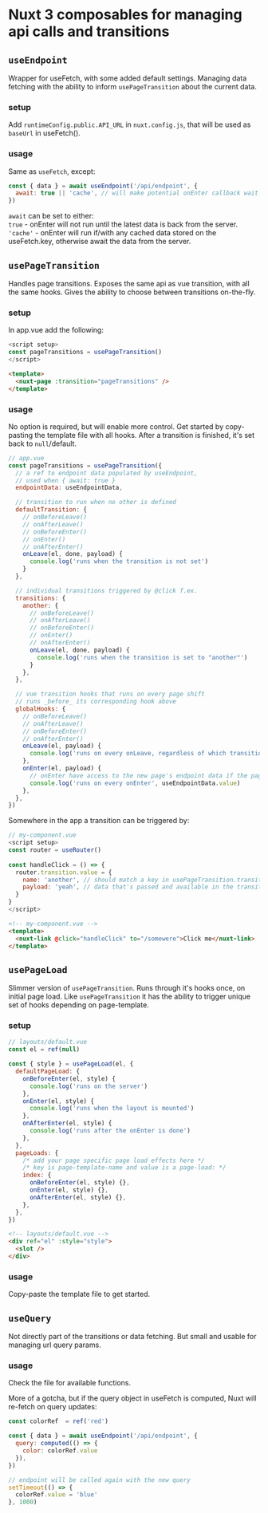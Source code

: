 # Nuxt 3 composables for managing api calls and transitions

## `useEndpoint`

Wrapper for useFetch, with some added default settings. Managing data fetching with the ability to inform `usePageTransition` about the current data.

### setup

Add `runtimeConfig.public.API_URL` in `nuxt.config.js`, that will be used as `baseUrl` in useFetch().

### usage

Same as `useFetch`, except:

```js
const { data } = await useEndpoint('/api/endpoint', {
  await: true || 'cache', // will make potential onEnter callback wait for data
})
```

`await` can be set to either:  
`true` - onEnter will not run until the latest data is back from the server.  
`'cache'` - onEnter will run if/with any cached data stored on the useFetch.key, otherwise await the data from the server.

## `usePageTransition`

Handles page transitions. Exposes the same api as vue transition, with all the same hooks. Gives the ability to choose between transitions on-the-fly.

### setup

In app.vue add the following:

```js
<script setup>
const pageTransitions = usePageTransition()
</script>
```

```html
<template>
  <nuxt-page :transition="pageTransitions" />
</template>
```

### usage

No option is required, but will enable more control. Get started by copy-pasting the template file with all hooks. After a transition is finished, it's set back to `null`/default.

```js
// app.vue
const pageTransitions = usePageTransition({
  // a ref to endpoint data populated by useEndpoint,
  // used when { await: true }
  endpointData: useEndpointData,

  // transition to run when no other is defined
  defaultTransition: {
    // onBeforeLeave()
    // onAfterLeave()
    // onBeforeEnter()
    // onEnter()
    // onAfterEnter()
    onLeave(el, done, payload) {
      console.log('runs when the transition is not set')
    }
  },

  // individual transitions triggered by @click f.ex.
  transitions: {
    another: {
      // onBeforeLeave()
      // onAfterLeave()
      // onBeforeEnter()
      // onEnter()
      // onAfterEnter()
      onLeave(el, done, payload) {
        console.log('runs when the transition is set to "another"')
      }
    },
  },

  // vue transition hooks that runs on every page shift
  // runs _before_ its corresponding hook above
  globalHooks: {
    // onBeforeLeave()
    // onAfterLeave()
    // onBeforeEnter()
    // onAfterEnter()
    onLeave(el, payload) {
      console.log('runs on every onLeave, regardless of which transition is active')
    },
    onEnter(el, payload) {
      // onEnter have access to the new page's endpoint data if the page is awaited
      console.log('runs on every onEnter', useEndpointData.value)
    },
  },
})
```

Somewhere in the app a transition can be triggered by:

```js
// my-component.vue
<script setup>
const router = useRouter()
  
const handleClick = () => {
  router.transition.value = {
    name: 'another', // should match a key in usePageTransition.transitions
    payload: 'yeah', // data that's passed and available in the transition hooks
  }
}
</script>
```

```html
<!-- my-component.vue -->
<template>
  <nuxt-link @click="handleClick" to="/somewere">Click me</nuxt-link>
</template>
```

## `usePageLoad`

Slimmer version of `usePageTransition`. Runs through it's hooks once, on initial page load. Like `usePageTransition` it has the ability to trigger unique set of hooks depending on page-template.

### setup

```js
// layouts/default.vue
const el = ref(null)

const { style } = usePageLoad(el, {
  defaultPageLoad: {
    onBeforeEnter(el, style) {
      console.log('runs on the server')
    },
    onEnter(el, style) {
      console.log('runs when the layout is mounted')
    },
    onAfterEnter(el, style) {
      console.log('runs after the onEnter is done')
    },
  },
  pageLoads: {
    /* add your page specific page load effects here */
    /* key is page-template-name and value is a page-load: */
    index: {
      onBeforeEnter(el, style) {},
      onEnter(el, style) {},
      onAfterEnter(el, style) {},
    },
  },
})
```

```html
<!-- layouts/default.vue -->
<div ref="el" :style="style">
  <slot />
</div>
```

### usage

Copy-paste the template file to get started.

## `useQuery`

Not directly part of the transitions or data fetching. But small and usable for managing url query params.

### usage

Check the file for available functions.  

More of a gotcha, but if the query object in useFetch is computed, Nuxt will re-fetch on query updates:

```js
const colorRef  = ref('red')

const { data } = await useEndpoint('/api/endpoint', {
  query: computed(() => {
    color: colorRef.value
  }),
})

// endpoint will be called again with the new query
setTimeout(() => {
  colorRef.value = 'blue'
}, 1000)
```
